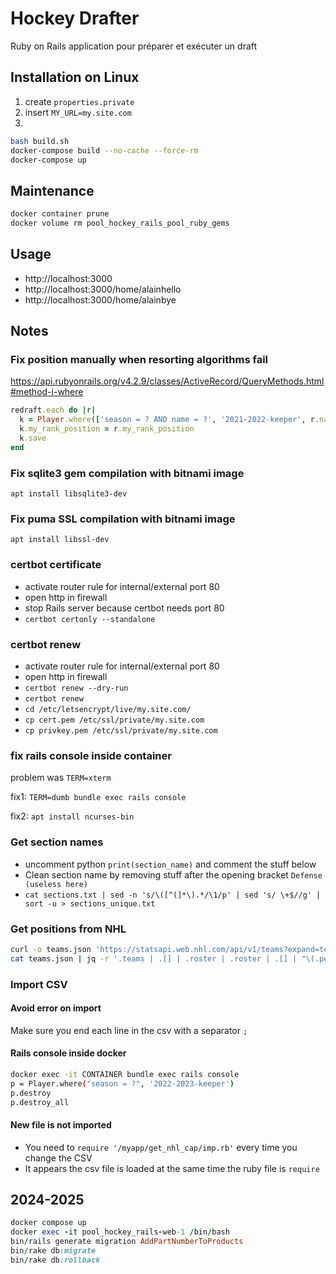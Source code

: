 # Hockey Drafter

Ruby on Rails application pour préparer et exécuter un draft

## Installation on Linux

1. create `properties.private`
2. insert `MY_URL=my.site.com`
3.

```bash
bash build.sh
docker-compose build --no-cache --force-rm
docker-compose up
```

## Maintenance

```bash
docker container prune
docker volume rm pool_hockey_rails_pool_ruby_gems
```

## Usage

- http://localhost:3000
- http://localhost:3000/home/alainhello
- http://localhost:3000/home/alainbye

## Notes

### Fix position manually when resorting algorithms fail

https://api.rubyonrails.org/v4.2.9/classes/ActiveRecord/QueryMethods.html#method-i-where

```ruby
redraft.each do |r|
  k = Player.where(['season = ? AND name = ?', '2021-2022-keeper', r.name]).take
  k.my_rank_position = r.my_rank_position
  k.save
end
```

### Fix sqlite3 gem compilation with bitnami image

`apt install libsqlite3-dev`

### Fix puma SSL compilation with bitnami image

`apt install libssl-dev`

### certbot certificate

- activate router rule for internal/external port 80
- open http in firewall
- stop Rails server because certbot needs port 80
- `certbot certonly --standalone`

### certbot renew

- activate router rule for internal/external port 80
- open http in firewall
- `certbot renew --dry-run`
- `certbot renew`
- `cd /etc/letsencrypt/live/my.site.com/`
- `cp cert.pem /etc/ssl/private/my.site.com`
- `cp privkey.pem /etc/ssl/private/my.site.com`

### fix rails console inside container

problem was `TERM=xterm`

fix1: `TERM=dumb bundle exec rails console`

fix2: `apt install ncurses-bin`

### Get section names

- uncomment python `print(section_name)` and comment the stuff below
- Clean section name by removing stuff after the opening bracket `Defense (useless here)`
- `cat sections.txt | sed -n 's/\([^(]*\).*/\1/p' | sed 's/ \+$//g' | sort -u > sections_unique.txt`

### Get positions from NHL

```bash
curl -o teams.json 'https://statsapi.web.nhl.com/api/v1/teams?expand=team.roster&season=20232024'
cat teams.json | jq -r '.teams | .[] | .roster | .roster | .[] | "\(.person.fullName);\(.position.code)"'
```

### Import CSV

#### Avoid error on import

Make sure you end each line in the csv with a separator `;`

#### Rails console inside docker

```bash
docker exec -it CONTAINER bundle exec rails console
p = Player.where("season = ?", '2022-2023-keeper')
p.destroy
p.destroy_all
```

#### New file is not imported

- You need to `require '/myapp/get_nhl_cap/imp.rb'` every time you change the CSV
- It appears the csv file is loaded at the same time the ruby file is `require`

## 2024-2025

```ruby
docker compose up
docker exec -it pool_hockey_rails-web-1 /bin/bash
bin/rails generate migration AddPartNumberToProducts
bin/rake db:migrate
bin/rake db:rollback
```
